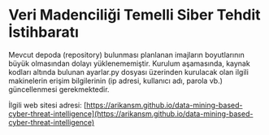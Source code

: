 # Veri Madenciliği Temelli Siber Tehdit İstihbaratı
Mevcut depoda (repository) bulunması planlanan imajların boyutlarının büyük olmasından dolayı yüklenememiştir. Kurulum aşamasında, kaynak kodları altında bulunan ayarlar.py dosyası üzerinden kurulacak olan ilgili makinelerin erişim bilgilerinin (ip adresi, kullanıcı adı, parola vb.) güncellenmesi gerekmektedir.

İlgili web sitesi adresi: [https://arikansm.github.io/data-mining-based-cyber-threat-intelligence](https://arikansm.github.io/data-mining-based-cyber-threat-intelligence)
